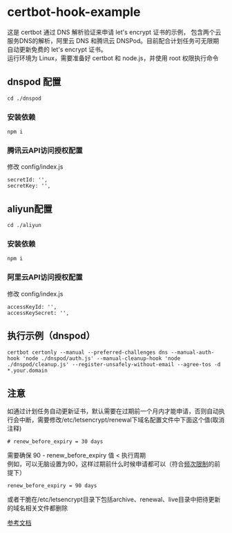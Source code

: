 # certbot-hook-example

这是 certbot 通过 DNS 解析验证来申请 let's encrypt 证书的示例，
包含两个云服务DNS的解析，阿里云 DNS 和腾讯云 DNSPod。目前配合计划任务可无限期自动更新免费的 let's encrypt 证书。  
运行环境为 Linux，需要准备好 certbot 和 node.js，并使用 root 权限执行命令  
## dnspod 配置  
```
cd ./dnspod
```
### 安装依赖
```
npm i
```
### 腾讯云API访问授权配置 
修改 config/index.js
```
secretId: '',
secretKey: '',
```

## aliyun配置  
```
cd ./aliyun
```
### 安装依赖
```
npm i
```
### 阿里云API访问授权配置
修改 config/index.js
```
accessKeyId: '',
accessKeySecret: '',
```

## 执行示例（dnspod）
```
certbot certonly --manual --preferred-challenges dns --manual-auth-hook 'node ./dnspod/auth.js' --manual-cleanup-hook 'node ./dnspod/cleanup.js' --register-unsafely-without-email --agree-tos -d *.your.domain
```

## 注意
如通过计划任务自动更新证书，默认需要在过期前一个月内才能申请，否则自动执行会中断，需要修改/etc/letsencrypt/renewal下域名配置文件中下面这个值(取消注释)

```
# renew_before_expiry = 30 days
```

需要确保 90 - renew_before_expiry 值 < 执行周期  
例如，可以无脑设置为90，这样过期前什么时候申请都可以（符合[频次限制](https://letsencrypt.org/zh-cn/docs/rate-limits/)的前提下）

```
renew_before_expiry = 90 days
```
或者干脆在/etc/letsencrypt目录下包括archive、renewal、live目录中把待更新的域名相关文件都删除

[参考文档](https://certbot.eff.org/docs/using.html#pre-and-post-validation-hooks)
